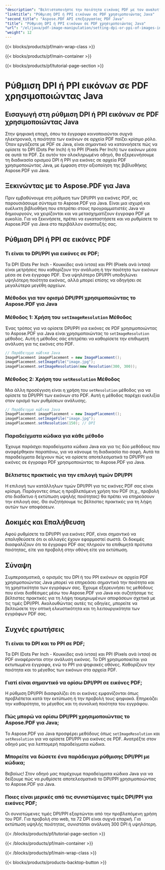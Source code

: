 ```yaml
---
"description": "Βελτιστοποιήστε την ποιότητα εικόνας PDF με τον αναλυτικό οδηγό μας για τη ρύθμιση DPI/PPI σε PDF χρησιμοποιώντας Java. Μάθετε πώς να βελτιώσετε τα έγγραφά σας για εκτύπωση και ψηφιακή προβολή."
"linktitle": "Ρύθμιση DPI ή PPI εικόνων σε PDF χρησιμοποιώντας Java"
"second_title": "Aspose.PDF API επεξεργασίας PDF Java"
"title": "Ρύθμιση DPI ή PPI εικόνων σε PDF χρησιμοποιώντας Java"
"url": "/el/java/pdf-image-manipulation/setting-dpi-or-ppi-of-images-in-pdf-using-java/"
"weight": 12
---
```


{{< blocks/products/pf/main-wrap-class >}}

{{< blocks/products/pf/main-container >}}

{{< blocks/products/pf/tutorial-page-section >}}

# Ρύθμιση DPI ή PPI εικόνων σε PDF χρησιμοποιώντας Java


## Εισαγωγή στη ρύθμιση DPI ή PPI εικόνων σε PDF χρησιμοποιώντας Java

Στην ψηφιακή εποχή, όπου τα έγγραφα κοινοποιούνται συχνά ηλεκτρονικά, η ποιότητα των εικόνων σε αρχεία PDF παίζει κρίσιμο ρόλο. Όταν εργάζεστε με PDF σε Java, είναι σημαντικό να κατανοήσετε πώς να ορίσετε το DPI (Dots Per Inch) ή το PPI (Pixels Per Inch) των εικόνων μέσα σε αυτά τα PDF. Σε αυτόν τον ολοκληρωμένο οδηγό, θα εξερευνήσουμε τη διαδικασία ορισμού DPI ή PPI για εικόνες σε αρχεία PDF χρησιμοποιώντας Java, με έμφαση στην αξιοποίηση της βιβλιοθήκης Aspose.PDF για Java.

## Ξεκινώντας με το Aspose.PDF για Java

Πριν εμβαθύνουμε στη ρύθμιση των DPI/PPI για εικόνες PDF, ας παρουσιάσουμε σύντομα το Aspose.PDF για Java. Είναι μια ισχυρή και ευέλικτη βιβλιοθήκη που επιτρέπει στους προγραμματιστές Java να δημιουργούν, να χειρίζονται και να μετασχηματίζουν έγγραφα PDF με ευκολία. Για να ξεκινήσετε, πρέπει να εγκαταστήσετε και να ρυθμίσετε το Aspose.PDF για Java στο περιβάλλον ανάπτυξής σας.

## Ρύθμιση DPI ή PPI σε εικόνες PDF

### Τι είναι το DPI/PPI για εικόνες σε PDF;

Τα DPI (Dots Per Inch - Κουκκίδες ανά ίντσα) και PPI (Pixels ανά ίντσα) είναι μετρήσεις που καθορίζουν την ανάλυση ή την ποιότητα των εικόνων μέσα σε ένα έγγραφο PDF. Ένα υψηλότερο DPI/PPI υποδηλώνει υψηλότερη ποιότητα εικόνας, αλλά μπορεί επίσης να οδηγήσει σε μεγαλύτερα μεγέθη αρχείων.

### Μέθοδοι για τον ορισμό DPI/PPI χρησιμοποιώντας το Aspose.PDF για Java

### Μέθοδος 1: Χρήση του `setImageResolution` Μέθοδος

Ένας τρόπος για να ορίσετε DPI/PPI για εικόνες σε PDF χρησιμοποιώντας το Aspose.PDF για Java είναι χρησιμοποιώντας το `setImageResolution` μέθοδος. Αυτή η μέθοδος σάς επιτρέπει να καθορίσετε την επιθυμητή ανάλυση για τις εικόνες στο PDF.

```java
// Παράδειγμα κώδικα Java
ImagePlacement imagePlacement = new ImagePlacement();
imagePlacement.setImageFile("image.jpg");
imagePlacement.setImageResolution(new Resolution(300, 300));
```

### Μέθοδος 2: Χρήση του `setResolution` Μέθοδος

Μια άλλη προσέγγιση είναι η χρήση του `setResolution` μέθοδος για να ορίσετε τα DPI/PPI των εικόνων στο PDF. Αυτή η μέθοδος παρέχει ευελιξία στον ορισμό των ρυθμίσεων ανάλυσης.

```java
// Παράδειγμα κώδικα Java
ImagePlacement imagePlacement = new ImagePlacement();
imagePlacement.setImageFile("image.jpg");
imagePlacement.setResolution(150); // DPI
```

### Παραδείγματα κώδικα για κάθε μέθοδο

Έχουμε παράσχει παραδείγματα κώδικα Java και για τις δύο μεθόδους που αναφέρθηκαν παραπάνω, για να κάνουμε τη διαδικασία πιο σαφή. Αυτά τα παραδείγματα δείχνουν πώς να ορίσετε αποτελεσματικά το DPI/PPI για εικόνες σε έγγραφα PDF χρησιμοποιώντας το Aspose.PDF για Java.

### Βέλτιστες πρακτικές για την επιλογή τιμών DPI/PPI

Η επιλογή των κατάλληλων τιμών DPI/PPI για τις εικόνες PDF σας είναι κρίσιμη. Παράγοντες όπως η προβλεπόμενη χρήση του PDF (π.χ., προβολή στο διαδίκτυο ή εκτύπωση υψηλής ποιότητας) θα πρέπει να επηρεάσουν την επιλογή σας. Θα συζητήσουμε τις βέλτιστες πρακτικές για τη λήψη αυτών των αποφάσεων.

## Δοκιμές και Επαλήθευση

Αφού ρυθμίσετε τα DPI/PPI για εικόνες PDF, είναι σημαντικό να επαληθεύσετε ότι οι αλλαγές έχουν εφαρμοστεί σωστά. Οι δοκιμές διασφαλίζουν ότι τα έγγραφα PDF σας πληρούν τα επιθυμητά πρότυπα ποιότητας, είτε για προβολή στην οθόνη είτε για εκτύπωση.

## Σύναψη

Συμπερασματικά, ο ορισμός του DPI ή του PPI εικόνων σε αρχεία PDF χρησιμοποιώντας Java μπορεί να επηρεάσει σημαντικά την ποιότητα και τη χρηστικότητα των εγγράφων σας. Έχουμε εξερευνήσει τις μεθόδους που είναι διαθέσιμες μέσω του Aspose.PDF για Java και συζητήσαμε τις βέλτιστες πρακτικές για τη λήψη τεκμηριωμένων αποφάσεων σχετικά με τις τιμές DPI/PPI. Ακολουθώντας αυτές τις οδηγίες, μπορείτε να βελτιώσετε την οπτική ελκυστικότητα και τη λειτουργικότητα των εγγράφων PDF σας.

## Συχνές ερωτήσεις

### Τι είναι το DPI και το PPI σε PDF;

Τα DPI (Dots Per Inch - Κουκκίδες ανά ίντσα) και PPI (Pixels ανά ίντσα) σε PDF αναφέρονται στην ανάλυση εικόνας. Το DPI χρησιμοποιείται για εκτυπωμένα έγγραφα, ενώ το PPI για ψηφιακές οθόνες. Καθορίζουν την ποιότητα και το μέγεθος των εικόνων στα αρχεία PDF.

### Γιατί είναι σημαντικό να ορίσω DPI/PPI σε εικόνες PDF;

Η ρύθμιση DPI/PPI διασφαλίζει ότι οι εικόνες εμφανίζονται όπως προβλέπεται κατά την εκτύπωση ή την προβολή τους ψηφιακά. Επηρεάζει την καθαρότητα, το μέγεθος και τη συνολική ποιότητα του εγγράφου.

### Πώς μπορώ να ορίσω DPI/PPI χρησιμοποιώντας το Aspose.PDF για Java;

Το Aspose.PDF για Java προσφέρει μεθόδους όπως `setImageResolution` και `setResolution` για να ορίσετε DPI/PPI για εικόνες σε PDF. Ανατρέξτε στον οδηγό μας για λεπτομερή παραδείγματα κώδικα.

### Μπορείτε να δώσετε ένα παράδειγμα ρύθμισης DPI/PPI με κώδικα;

Βεβαίως! Στον οδηγό μας παρέχουμε παραδείγματα κώδικα Java για να δείξουμε πώς να ρυθμίσετε αποτελεσματικά το DPI/PPI χρησιμοποιώντας το Aspose.PDF για Java.

### Ποιες είναι μερικές από τις συνιστώμενες τιμές DPI/PPI για εικόνες PDF;

Οι συνιστώμενες τιμές DPI/PPI εξαρτώνται από την προβλεπόμενη χρήση του PDF. Για προβολή στο web, τα 72 DPI είναι συχνά επαρκή. Για εκτύπωση υψηλής ποιότητας, συνιστάται ανάλυση 300 DPI ή υψηλότερη.

{{< /blocks/products/pf/tutorial-page-section >}}

{{< /blocks/products/pf/main-container >}}

{{< /blocks/products/pf/main-wrap-class >}}

{{< blocks/products/products-backtop-button >}}
